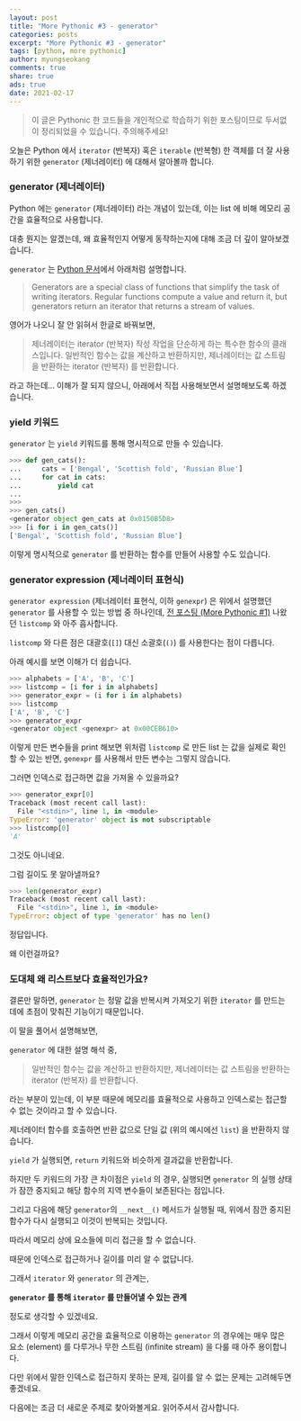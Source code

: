 ```yaml
---
layout: post
title: "More Pythonic #3 - generator"
categories: posts
excerpt: "More Pythonic #3 - generator"
tags: [python, more pythonic]
author: myungseokang
comments: true
share: true
ads: true
date: 2021-02-17
---
```


> 이 글은 Pythonic 한 코드들을 개인적으로 학습하기 위한 포스팅이므로 두서없이 정리되었을 수 있습니다. 주의해주세요!

오늘은 Python 에서 `iterator` (반복자) 혹은 `iterable` (반복형) 한 객체를 더 잘 사용하기 위한 `generator` (제너레이터) 에 대해서 알아볼까 합니다.

### generator (제너레이터)

Python 에는 `generator` (제너레이터) 라는 개념이 있는데, 이는 list 에 비해 메모리 공간을 효율적으로 사용합니다.

대충 뭔지는 알겠는데, 왜 효율적인지 어떻게 동작하는지에 대해 조금 더 깊이 알아보겠습니다.

`generator` 는 <a href="https://docs.python.org/3/howto/functional.html#generators" target="_blank">Python 문서</a>에서 아래처럼 설명합니다.

> Generators are a special class of functions that simplify the task of writing iterators. Regular functions compute a value and return it, but generators return an iterator that returns a stream of values.

영어가 나오니 잘 안 읽혀서 한글로 바꿔보면,

> 제너레이터는 iterator (반복자) 작성 작업을 단순하게 하는 특수한 함수의 클래스입니다. 일반적인 함수는 값을 계산하고 반환하지만, 제너레이터는 값 스트림을 반환하는 iterator (반복자) 를 반환합니다.

라고 하는데... 이해가 잘 되지 않으니, 아래에서 직접 사용해보면서 설명해보도록 하겠습니다.


### yield 키워드

`generator` 는 `yield` 키워드를 통해 명시적으로 만들 수 있습니다.

```python
>>> def gen_cats():
...     cats = ['Bengal', 'Scottish fold', 'Russian Blue']
...     for cat in cats:
...         yield cat
...
>>> 
>>> gen_cats()
<generator object gen_cats at 0x0150B5D8>
>>> [i for i in gen_cats()]
['Bengal', 'Scottish fold', 'Russian Blue']
```

이렇게 명시적으로 `generator` 를 반환하는 함수를 만들어 사용할 수도 있습니다.


### generator expression (제너레이터 표현식)

`generator expression` (제너레이터 표현식, 이하 `genexpr`) 은 위에서 설명했던 `generator` 를 사용할 수 있는 방법 중 하나인데, <a href="/posts/more-pythonic-01/" target="_blank">전 포스팅 (More Pythonic #1)</a> 나왔던 `listcomp` 와 아주 흡사합니다.

`listcomp` 와 다른 점은 대괄호(`[]`) 대신 소괄호(`()`) 를 사용한다는 점이 다릅니다.

아래 예시를 보면 이해가 더 쉽습니다.

```python
>>> alphabets = ['A', 'B', 'C']
>>> listcomp = [i for i in alphabets]
>>> generator_expr = (i for i in alphabets)
>>> listcomp
['A', 'B', 'C']
>>> generator_expr
<generator object <genexpr> at 0x00CEB610>
```

이렇게 만든 변수들을 print 해보면 위처럼 `listcomp` 로 만든 list 는 값을 실제로 확인할 수 있는 반면, `genexpr` 를 사용해서 만든 변수는 그렇지 않습니다.

그러면 인덱스로 접근하면 값을 가져올 수 있을까요?

```python
>>> generator_expr[0]
Traceback (most recent call last):
  File "<stdin>", line 1, in <module>
TypeError: 'generator' object is not subscriptable
>>> listcomp[0]
'A'
```

그것도 아니네요.

그럼 길이도 못 알아낼까요?

```python
>>> len(generator_expr)
Traceback (most recent call last):
  File "<stdin>", line 1, in <module>
TypeError: object of type 'generator' has no len()
```

정답입니다.

왜 이런걸까요?


### 도대체 왜 리스트보다 효율적인가요?

결론만 말하면, `generator` 는 정말 값을 반복시켜 가져오기 위한 `iterator` 를 만드는 데에 초점이 맞춰진 기능이기 때문입니다.

이 말을 풀어서 설명해보면,

`generator` 에 대한 설명 해석 중,

> 일반적인 함수는 값을 계산하고 반환하지만, 제너레이터는 값 스트림을 반환하는 iterator (반복자) 를 반환합니다.

라는 부분이 있는데, 이 부분 때문에 메모리를 효율적으로 사용하고 인덱스로는 접근할 수 없는 것이라고 할 수 있습니다.

제너레이터 함수를 호출하면 반환 값으로 단일 값 (위의 예시에선 `list`) 을 반환하지 않습니다.

`yield` 가 실행되면, `return` 키워드와 비슷하게 결과값을 반환합니다.

하지만 두 키워드의 가장 큰 차이점은 `yield` 의 경우, 실행되면 `generator` 의 실행 상태가 잠깐 중지되고 해당 함수의 지역 변수들이 보존된다는 점입니다.

그리고 다음에 해당 `generator`의 `__next__()` 메서드가 실행될 때, 위에서 잠깐 중지된 함수가 다시 실행되고 이것이 반복되는 것입니다.

따라서 메모리 상에 요소들에 미리 접근을 할 수 없습니다.

때문에 인덱스로 접근하거나 길이를 미리 알 수 없답니다.

그래서 `iterator` 와 `generator` 의 관계는,

**`generator` 를 통해 `iterator` 를 만들어낼 수 있는 관계**

정도로 생각할 수 있겠네요.

그래서 이렇게 메모리 공간을 효율적으로 이용하는 `generator` 의 경우에는 매우 많은 요소 (element) 를 다루거나 무한 스트림 (infinite stream) 을 다룰 때 아주 용이합니다.

다만 위에서 말한 인덱스로 접근하지 못하는 문제, 길이를 알 수 없는 문제는 고려해두면 좋겠네요.

다음에는 조금 더 새로운 주제로 찾아와볼게요. 읽어주셔서 감사합니다.
